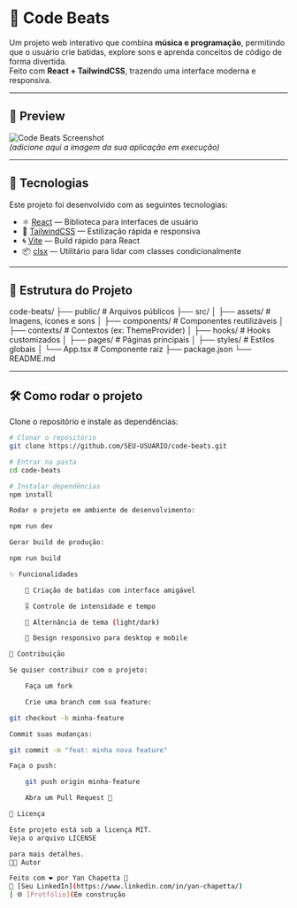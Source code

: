 # 🎵 Code Beats

Um projeto web interativo que combina **música e programação**, permitindo que o usuário crie batidas, explore sons e aprenda conceitos de código de forma divertida.  
Feito com **React + TailwindCSS**, trazendo uma interface moderna e responsiva.

---

## 📸 Preview

![Code Beats Screenshot](./screenshot.png)  
*(adicione aqui a imagem da sua aplicação em execução)*

---

## 🚀 Tecnologias

Este projeto foi desenvolvido com as seguintes tecnologias:

- ⚛️ [React](https://react.dev/) — Biblioteca para interfaces de usuário  
- 🎨 [TailwindCSS](https://tailwindcss.com/) — Estilização rápida e responsiva  
- 🌀 [Vite](https://vitejs.dev/) — Build rápido para React  
- 📦 [clsx](https://github.com/lukeed/clsx) — Utilitário para lidar com classes condicionalmente  

---

## 📂 Estrutura do Projeto

code-beats/
├── public/ # Arquivos públicos
├── src/
│ ├── assets/ # Imagens, ícones e sons
│ ├── components/ # Componentes reutilizáveis
│ ├── contexts/ # Contextos (ex: ThemeProvider)
│ ├── hooks/ # Hooks customizados
│ ├── pages/ # Páginas principais
│ ├── styles/ # Estilos globais
│ └── App.tsx # Componente raiz
├── package.json
└── README.md


---

## 🛠️ Como rodar o projeto

Clone o repositório e instale as dependências:

```bash
# Clonar o repositório
git clone https://github.com/SEU-USUARIO/code-beats.git

# Entrar na pasta
cd code-beats

# Instalar dependências
npm install

Rodar o projeto em ambiente de desenvolvimento:

npm run dev

Gerar build de produção:

npm run build

✨ Funcionalidades

    🎼 Criação de batidas com interface amigável

    🎚️ Controle de intensidade e tempo

    🌙 Alternância de tema (light/dark)

    📱 Design responsivo para desktop e mobile

📌 Contribuição

Se quiser contribuir com o projeto:

    Faça um fork

    Crie uma branch com sua feature:

git checkout -b minha-feature

Commit suas mudanças:

git commit -m "feat: minha nova feature"

Faça o push:

    git push origin minha-feature

    Abra um Pull Request 🚀

📄 Licença

Este projeto está sob a licença MIT.
Veja o arquivo LICENSE

para mais detalhes.
👨‍💻 Autor

Feito com ❤️ por Yan Chapetta 🚀
📩 [Seu LinkedIn](https://www.linkedin.com/in/yan-chapetta/)
| 🌐 [Protfólio](Em construção

